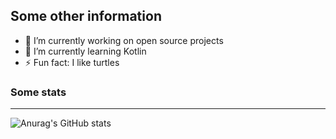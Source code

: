 ## Some other information

- 🔭 I’m currently working on open source projects
- 🌱 I’m currently learning Kotlin
- ⚡ Fun fact: I like turtles

### Some stats
---
![Anurag's GitHub stats](https://github-readme-stats.vercel.app/api?username=zFlxw&count_private=true&show_icons=true&theme=dracula)

<!--
**zFlxw/zFlxw** is a ✨ _special_ ✨ repository because its `README.md` (this file) appears on your GitHub profile.

Here are some ideas to get you started:

- 🔭 I’m currently working on ...
- 🌱 I’m currently learning ...
- 👯 I’m looking to collaborate on ...
- 🤔 I’m looking for help with ...
- 💬 Ask me about ...
- 📫 How to reach me: ...
- 😄 Pronouns: ...
- ⚡ Fun fact: ...
-->
